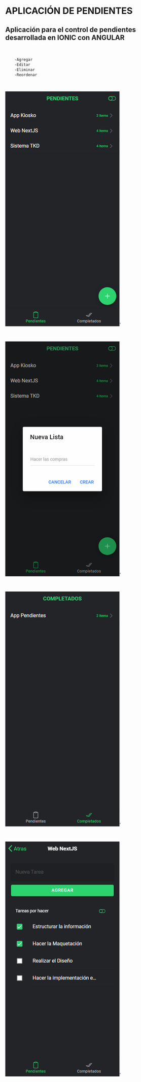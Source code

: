 # APLICACIÓN DE PENDIENTES

## Aplicación para el control de pendientes desarrollada en IONIC con ANGULAR

&nbsp; 

~~~
    -Agregar
    -Editar
    -Eliminar
    -Reordenar
~~~

&nbsp; 

![](./src/assets/capturas/capture-01.png)'


&nbsp; 

![](./src/assets/capturas/capture-00.png)'


&nbsp; 

![](./src/assets/capturas/capture-02.png)'


&nbsp; 

![](./src/assets/capturas/capture-03.png)'